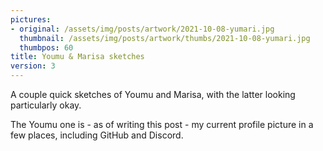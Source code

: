 ```yaml
---
pictures:
- original: /assets/img/posts/artwork/2021-10-08-yumari.jpg
  thumbnail: /assets/img/posts/artwork/thumbs/2021-10-08-yumari.jpg
  thumbpos: 60
title: Youmu & Marisa sketches
version: 3
---
```

A couple quick sketches of Youmu and Marisa, with the latter looking particularly okay.

The Youmu one is - as of writing this post - my current profile picture in a few places, including GitHub and Discord.

